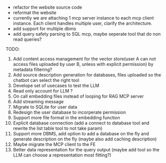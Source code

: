 - refactor the website source code
- reformat the website
- currently we are attaching 1 mcp server instance to each mcp client instance. Each client handles multiple user, clarify the architecture.
- add support for multiple dbms
- add query safety parsing to SQL mcp, maybe seperate tool that do non read queries?

TODO:
1) Add content access management for the vector store(user A can not access files uploaded by user B, unless with explicit permission) by metadata filtering?
2) Add source description generation for databases, files uploaded so the chatbot can select the right tool
3) Develope set of usecases to test the LLM
4) Read only account for LLM ?
5) On call embedding files instead of looping for RAG MCP server
6) Add streaming message
7) Migrate to SQLite for user data
8) Redesign the user database to incorperate permission
9) Support more file format in the embedding function
10) Explicit database connection (add a connect to database tool and rewrite the list table tool to not take param)
11) Support more DBMS, add option to add a database on the fly and generate description on the fly (maybe also add caching description)
12) Maybe migrate the MCP client to the FE
13) Better data representation for the query output (maybe add tool so the LLM can choose a representation most fitting?)
